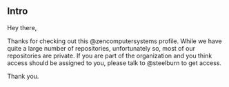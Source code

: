 ## Intro

Hey there,

Thanks for checking out this @zencomputersystems profile. While we have quite a large number of repositories, unfortunately so, most of our repositories are private. If you are part of the organization and you think access should be assigned to you, please talk to @steelburn to get access. 

Thank you.

